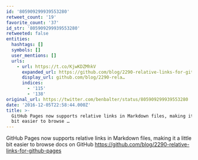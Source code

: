 ```yaml
---
id: '805909299939553280'
retweet_count: '19'
favorite_count: '37'
id_str: '805909299939553280'
retweeted: false
entities:
  hashtags: []
  symbols: []
  user_mentions: []
  urls:
    - url: https://t.co/KjwKDZMhkV
      expanded_url: https://github.com/blog/2290-relative-links-for-github-pages
      display_url: github.com/blog/2290-rela…
      indices:
        - '115'
        - '138'
original_url: https://twitter.com/benbalter/status/805909299939553280
date: '2016-12-05T22:58:44.000Z'
title: >-
  GitHub Pages now supports relative links in Markdown files, making it a little
  bit easier to browse …
---
```


GitHub Pages now supports relative links in Markdown files, making it a little bit easier to browse docs on GitHub https://github.com/blog/2290-relative-links-for-github-pages